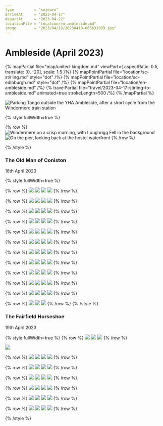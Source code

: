 ```yaml
---
type         = "sojourn"
arriveAt     = "2023-04-17"
departAt     = "2023-04-22"
locationFile = "location/en-ambleside.md"
image        = "2023/04/18/20230418-065631983.jpg"
---
```


# Ambleside (April 2023)

{% mapPartial file="map/united-kingdom.md" viewPort={ aspectRatio: 0.5, translate: [0, -20], scale: 1.5 }%}
  {% mapPointPartial file="location/sc-stirling.md" style="dot" /%}
  {% mapPointPartial file="location/sc-edinburgh.md" style="dot" /%}
  {% mapPointPartial file="location/en-ambleside.md" /%}
  {% travelPartial file="travel/2023-04-17-stirling-to-ambleside.md" animated=true strokeLength=500 /%}
{% /mapPartial %}

![Parking Tango outside the YHA Ambleside, after a short cycle from the Windermere train station](2023/04/17/20230417-174609238.jpg)

{% style fullWidth=true %}

{% row %}
![Windermere on a crisp morning, with Loughrigg Fell in the background](2023/04/18/20230418-065631983.jpg)
![On the pier, looking back at the hostel waterfront](2023/04/18/20230418-065739563.jpg)
{% /row %}

{% /style %}

### The Old Man of Coniston

18th April 2023

{% style fullWidth=true %}

{% row %}
![](2023/04/18/20230418-090300663.jpg)
![](2023/04/18/20230418-101626258.jpg)
![](2023/04/18/20230418-103016148.jpg)
![](2023/04/18/20230418-104814696.jpg)
{% /row %}

{% row %}
![](2023/04/18/20230418-110726589.jpg)
![](2023/04/18/20230418-111719474.jpg)
![](2023/04/18/20230418-112210853.jpg)
![](2023/04/18/20230418-112347287.jpg)
{% /row %}

{% row %}
![](2023/04/18/20230418-112839877.jpg)
![](2023/04/18/20230418-112900539.jpg)
![](2023/04/18/20230418-112940683.jpg)
![](2023/04/18/20230418-112944756.jpg)
{% /row %}

{% row %}
![](2023/04/18/20230418-113701116.jpg)
![](2023/04/18/20230418-114121604.jpg)
![](2023/04/18/20230418-115957906.jpg)
![](2023/04/18/20230418-120046080.jpg)
{% /row %}

{% row %}
![](2023/04/18/20230418-120616175.jpg)
![](2023/04/18/20230418-122023092.jpg)
![](2023/04/18/20230418-123030392.jpg)
![](2023/04/18/20230418-125146927.jpg)
{% /row %}

{% row %}
![](2023/04/18/20230418-125339092.jpg)
![](2023/04/18/20230418-125504428.jpg)
![](2023/04/18/20230418-125850568.jpg)
![](2023/04/18/20230418-130057829.jpg)
{% /row %}

{% row %}
![](2023/04/18/20230418-130119324.jpg)
![](2023/04/18/20230418-130739218.jpg)
![](2023/04/18/20230418-130753099.jpg)
![](2023/04/18/20230418-131200290.jpg)
{% /row %}

{% row %}
![](2023/04/18/20230418-131207832.jpg)
![](2023/04/18/20230418-131450065.jpg)
![](2023/04/18/20230418-131607777.jpg)
![](2023/04/18/20230418-132202767.jpg)
{% /row %}

{% row %}
![](2023/04/18/20230418-132222114.jpg)
![](2023/04/18/20230418-135135050.jpg)
![](2023/04/18/20230418-141055619.jpg)
![](2023/04/18/20230418-141101167.jpg)
{% /row %}

{% row %}
![](2023/04/18/20230418-142827386.jpg)
![](2023/04/18/20230418-142836232.jpg)
![](2023/04/18/20230418-143650060.jpg)
![](2023/04/18/20230418-143705866.jpg)
{% /row %}

{% row %}
![](2023/04/18/20230418-144205895.jpg)
![](2023/04/18/20230418-145623437.jpg)
![](2023/04/18/20230418-150530600.jpg)
![](2023/04/18/20230418-150745313.jpg)
{% /row %}

{% row %}
![](2023/04/18/20230418-151955149.jpg)
![](2023/04/18/20230418-155304539.jpg)
![](2023/04/18/20230418-160148582.jpg)
{% /row %}
{% /style %}

### The Fairfield Horseshoe

19th April 2023

{% style fullWidth=true %}
{% row %}
![](2023/04/19/20230419-103545357.jpg)
![](2023/04/19/20230419-110743160.jpg)
![](2023/04/19/20230419-110858939.jpg)
{% /row %}

![](2023/04/19/20230419-112054390.jpg)

{% row %}
![](2023/04/19/20230419-120232740.jpg)
![](2023/04/19/20230419-122106986.jpg)
![](2023/04/19/20230419-122229408.jpg)
![](2023/04/19/20230419-122611322.jpg)
{% /row %}

{% row %}
![](2023/04/19/20230419-122620840.jpg)
![](2023/04/19/20230419-123524973.jpg)
![](2023/04/19/20230419-124844561.jpg)
![](2023/04/19/20230419-125323019.jpg)
{% /row %}

{% row %}
![](2023/04/19/20230419-130944019.jpg)
![](2023/04/19/20230419-131236935.jpg)
![](2023/04/19/20230419-131302747.jpg)
![](2023/04/19/20230419-131637952.jpg)
{% /row %}

{% row %}
![](2023/04/19/20230419-131647350.jpg)
![](2023/04/19/20230419-133721207.jpg)
![](2023/04/19/20230419-135251192.jpg)
![](2023/04/19/20230419-141938223.jpg)
{% /row %}

{% row %}
![](2023/04/19/20230419-165534049.jpg)
![](2023/04/19/20230419-190605733.jpg)
![](2023/04/19/20230419-200141609.jpg)
![](2023/04/19/20230419-201857554.jpg)
{% /row %}

{% row %}
![](2023/04/19/20230419-204012907.jpg)
![](2023/04/19/20230419-213151120.jpg)
![](2023/04/19/20230419-214437243.jpg)
![](2023/04/19/20230419-222650784.jpg)
{% /row %}

{% /style %}
